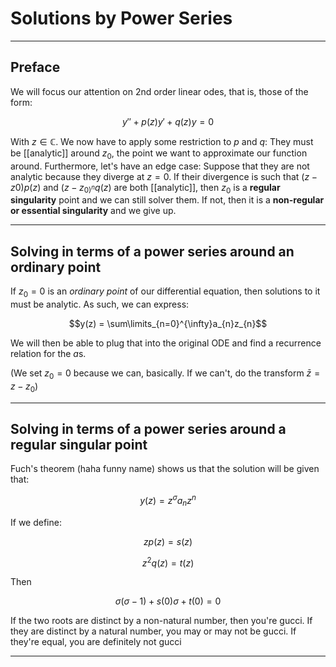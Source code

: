 # Solutions by Power Series
---
## Preface
We will focus our attention on 2nd order linear odes, that is, those of the form:

$$y'' + p(z)y' + q(z)y = 0 $$

With $z \in \mathbb{C}$. We now have to apply some restriction to $p$ and $q$: They must be [[analytic]] around $z_0$, the point we want to approximate our function around. Furthermore, let's have an edge case: Suppose that they are not analytic because they diverge at $z=0$. If their divergence is such that $(z-z0) p(z)$ and $(z-z_{0)^n}q(z)$ are both [[analytic]], then $z_0$ is a **regular singularity** point and we can still solver them. If not, then it is a **non-regular or essential singularity** and we give up.

---

## Solving in terms of a power series around an ordinary point

If $z_0=0$ is an *ordinary point* of our differential equation, then solutions to it must be analytic. As such, we can express:

$$y(z) = \sum\limits_{n=0}^{\infty}a_{n}z_{n}$$

We will then be able to plug that into the original ODE and find a recurrence relation for the $a$s.

(We set $z_0=0$ because we can, basically. If we can't, do the transform $\bar{z} = z - z_0$)

---

## Solving in terms of a power series around a regular singular point

Fuch's theorem (haha funny name) shows us that the solution will be given that:

$$y(z) = z^{\sigma} a_nz^n$$

If we define:

$$zp(z) = s(z)$$

$$z^{2}q(z) = t(z)$$ 

Then

$$\sigma (\sigma - 1) + s(0)\sigma +t(0) = 0$$

If the two roots are distinct by a non-natural number, then you're gucci. If they are distinct by a natural number, you may or may not be gucci. If they're equal, you are definitely not gucci

---


